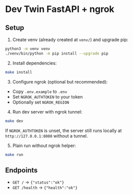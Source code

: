 # Dev Twin FastAPI + ngrok

## Setup

1. Create venv (already created at `venv/`) and upgrade pip:
```bash
python3 -m venv venv
./venv/bin/python -m pip install --upgrade pip
```

2. Install dependencies:
```bash
make install
```

3. Configure ngrok (optional but recommended):
- Copy `.env.example` to `.env`
- Set `NGROK_AUTHTOKEN` to your token
- Optionally set `NGROK_REGION`

4. Run dev server with ngrok tunnel:
```bash
make dev
```
If `NGROK_AUTHTOKEN` is unset, the server still runs locally at `http://127.0.0.1:8000` without a tunnel.

5. Plain run without ngrok helper:
```bash
make run
```

## Endpoints
- `GET /` → `{"status":"ok"}`
- `GET /health` → `{"health":"ok"}`
